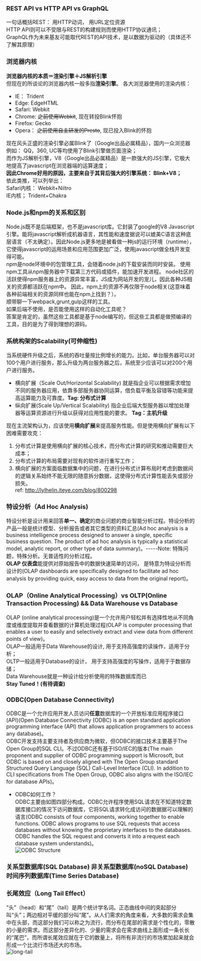 ### REST API vs HTTP API vs GraphQL
一句话概括REST： 用HTTP动词， 用URL定位资源  
HTTP API则可以不受限与REST的构建规则而使用HTTP协议通讯；  
GraphQL作为未来基友可能取代REST的API技术，是以数据为驱动的（具体还不了解其原理）  

### 浏览器内核
**浏览器内核的本质＝渲染引擎＋JS解析引擎**  
但现在的所谈论的浏览器内核一般多指**渲染引擎**。
各大浏览器使用的渲染内核：
* IE： Trident
* Edge: EdgeHTML
* Safari: Webkit
* Chrome: ~~之前使用Webkit~~, 现在转投Blink怀抱
* Firefox: Gecko
* Opera： ~~之前使用自主研发的Presto~~, 现已投入Blink的怀抱

现在风头正盛的渲染引擎必属Blink了（Google出品必属精品），国内一众浏览器例如： QQ，360, UC等均使用了Blink引擎做页面渲染；    
而作为JS解析引擎，V8（Google出品必属精品）是一款强大的JS引擎，它极大地提高了javascript在浏览器端的运算速度；  
**因此Chrome好用的原因，主要来自于其背后强大的引擎系统： Blink+V8；**  
依此类推，可以列举出：  
Safari内核： Webkit+Niitro  
IE内核； Trident+Chakra  

### Node.js和npm的关系和区别
Node.js既不是后端框架，也不是javascript库。它封装了google的V8 Javascript引擎。能将javascript解析成机器语言，其性能和速度据说可以媲美C语言这种底层语言（不太确定）。因此Node.js更多地是被看做一种js的运行环境（runtime）， 它使得javascript的运用场景和应用范围更加广泛，使用javascript做全栈开发变得可能。   
npm是node环境中的包管理工具，会随着node.js的下载安装而同时安装。 使用npm工具从npm服务器中下载第三方代码或插件，能加速开发进程。 node社区的活跃使得npm服务器上的资源异常丰富，JS成为网站开发的宠儿，因此各种JS相关的资源都活跃在npm中。 因此，npm上的资源不再仅限于node相关(这意味着各种前端相关的资源同样也能在npm上找到？）。  
顺带聊一下webpack,grunt,gulp这样的工具。  
如果后端不使用，是否能使用这样的自动化工具呢？   
答案是肯定的，虽然这些工具都是基于node编写的，但这些工具都是做预编译的工具，目的是为了得到理想的源码。 

### 系统构架的Scalability(可伸缩性)
当系统硬件升级之后，系统的吞吐量按比例增长的能力。比如，单台服务器可以对100个用户进行服务，那么升级为两台服务器之后，系统至少应该可以对200个用户进行服务。
* 横向扩展（Scale Out/Horizontal Scalability)
就是指企业可以根据需求增加不同的服务器应用，依靠多部服务器协同运算，借负载平衡及容错等功能来提高运算能力及可靠度。**Tag: 分布式计算**
* 纵向扩展(Scale Up/Vertical Scalability)
指企业后端大型服务器以增加处理器等运算资源进行升级以获得对应用性能的要求。 **Tag：主机升级**

现在主流架构认为，应该使用**横向扩展**来提高服务性能。但是使用横向扩展有以下困难需要攻克：
1. 分布式计算是使用横向扩展的核心技术，而分布式计算的研究和推动需要巨大成本；
2. 分布式计算的布局需要对现有的软件进行重写工作；
3. 横向扩展的方案面临数据集中的问题，在进行分布式计算布局时考虑到数据间的逻辑关系始终不能无限的随意拆分数据，这使得分布式计算性能丢失或部分损失。  
ref: http://lylhelin.iteye.com/blog/800298

### 特设分析（Ad Hoc Analysis)  
特设分析是设计用来回答**单一、确定**的商业问题的商业智能分析过程。特设分析的产品一般是统计模型、分析报告或者其它类型的资料汇总(Ad hoc analysis is a business intelligence process designed to answer a single, specific business question. The product of ad hoc analysis is typically a statistical model, analytic report, or other type of data summary)。-----Note: 特殊问题，特殊分析。无普适性的分析过程。  
**OLAP 仪表盘**能提供对原始报告中的数据快速简单的访问， 是特意为特设分析而设计的(OLAP dashboards are specifically designed to facilitate ad hoc analysis by providing quick, easy access to data from the original report)。  

### OLAP（Online Analytical Processing）vs OLTP(Online Transaction Processing) && Data Warehouse vs Database
OLAP (online analytical processing)是一个允许用户轻松并有选择性地从不同角度或维度提取并查看数据的计算机处理过程(OLAP is computer processing that enables a user to easily and selectively extract and view data from different points of view)。  
OLAP一般适用于Data Warehouse的设计, 用于支持高强度的读操作，适用于分析；  
OLTP一般适用于Database的设计， 用于支持高强度的写操作，适用于于数据存储；  
Data Warehouse就是一种设计给分析使用的特殊数据库而已  
**Stay Tuned！(有待调查)**

### ODBC(Open Database Connectivity)
ODBC是一个允许应用开发人员访问**任意**数据库的一个开放标准应用程序接口(API)(Open Database Connectivity (ODBC) is an open standard application programming interface (API) that allows application programmers to access any database)。  
ODBC开发支持主要支持者及供应商为微软，但ODBC的接口技术主要基于The Open Group的SQL CLI。不过ODBC还有基于ISO/IEC的版本(The main proponent and supplier of ODBC programming support is Microsoft, but ODBC is based on and closely aligned with The Open Group standard Structured Query Language (SQL) Call-Level Interface (CLI). In addition to CLI specifications from The Open Group, ODBC also aligns with the ISO/IEC for database APIs)。  

* ODBC如何工作？  
ODBC主要由如图四部分构成。ODBC允许程序使用SQL请求在不知道特定数据库接口的情况下访问数据库，它将SQL请求转化成访问的数据据可以理解的语言(ODBC consists of four components, working together to enable functions. ODBC allows programs to use SQL requests that access databases without knowing the proprietary interfaces to the databases. ODBC handles the SQL request and converts it into a request each database system understands)。  
![ODBC Structure](http://cdn.ttgtmedia.com/rms/onlineImages/oracle-odbc.jpg)

### 关系型数据库(SQL Database) 非关系型数据库(noSQL Database) 时间序列数据库(Time Series Database)

### 长尾效应（Long Tail Effect）
“头”（head）和“尾”（tail）是两个统计学名词。正态曲线中间的突起部分叫“头”；两边相对平缓的部分叫“尾”。从人们需求的角度来看，大多数的需求会集中在头部，而这部分我们可以称之为流行，而分布在尾部的需求是个性化的，零散的小量的需求。而这部分差异化的、少量的需求会在需求曲线上面形成一条长长的“尾巴”，而所谓长尾效应就在于它的数量上，将所有非流行的市场累加起来就会形成一个比流行市场还大的市场。  
![long-tail](http://www.thelongtail.com/conceptual.jpg)
